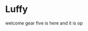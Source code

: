 # Luffy
welcome
gear five is here and it is op 
 
 
 
 
  
        
      
     
          
       
       
 
 
